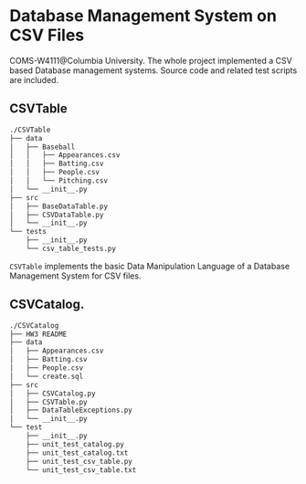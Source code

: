 # Database Management System on CSV Files
COMS-W4111@Columbia University. The whole project implemented a CSV based Database management systems. Source code and related test scripts are included.

## CSVTable

```txt
./CSVTable
├── data
│   ├── Baseball
│   │   ├── Appearances.csv
│   │   ├── Batting.csv
│   │   ├── People.csv
│   │   └── Pitching.csv
│   └── __init__.py
├── src
│   ├── BaseDataTable.py
│   ├── CSVDataTable.py
│   └── __init__.py
└── tests
    ├── __init__.py
    └── csv_table_tests.py
```

`CSVTable` implements the basic Data Manipulation Language of a Database Management System for CSV files.

## CSVCatalog.

```txt
./CSVCatalog
├── HW3 README
├── data
│   ├── Appearances.csv
│   ├── Batting.csv
│   ├── People.csv
│   └── create.sql
├── src
│   ├── CSVCatalog.py
│   ├── CSVTable.py
│   ├── DataTableExceptions.py
│   └── __init__.py
└── test
    ├── __init__.py
    ├── unit_test_catalog.py
    ├── unit_test_catalog.txt
    ├── unit_test_csv_table.py
    └── unit_test_csv_table.txt
```

